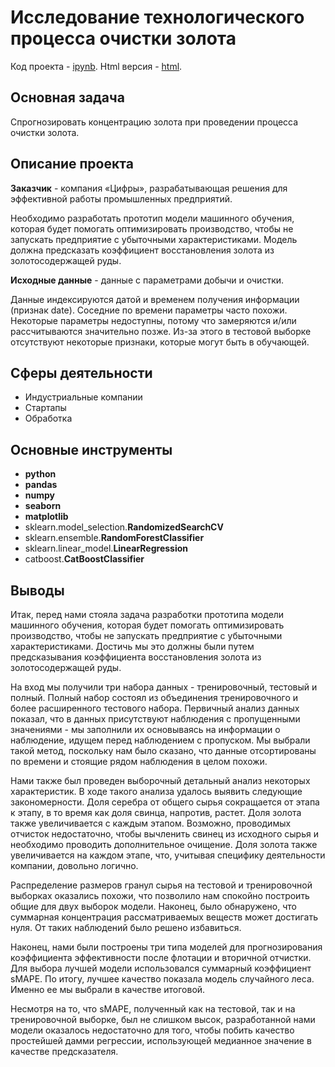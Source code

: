 # Исследование технологического процесса очистки золота
Код проекта - [ipynb][1]. Html версия - [html][2].

[1]: https://github.com/ElizavetaKondratenko/yandex-praktikum-ds-projects/blob/main/09-%D0%B8%D1%81%D1%81%D0%BB%D0%B5%D0%B4%D0%BE%D0%B2%D0%B0%D0%BD%D0%B8%D0%B5-%D1%82%D0%B5%D1%85%D0%BD%D0%BE%D0%BB%D0%BE%D0%B3%D0%B8%D1%87%D0%B5%D1%81%D0%BA%D0%BE%D0%B3%D0%BE-%D0%BF%D1%80%D0%BE%D1%86%D0%B5%D1%81%D1%81%D0%B0-%D0%BE%D1%87%D0%B8%D1%81%D1%82%D0%BA%D0%B8-%D0%B7%D0%BE%D0%BB%D0%BE%D1%82%D0%B0/P9-machine-learning-model-for-a-metalworking-enterprise.ipynb
[2]: https://github.com/ElizavetaKondratenko/yandex-praktikum-ds-projects/blob/main/09-%D0%B8%D1%81%D1%81%D0%BB%D0%B5%D0%B4%D0%BE%D0%B2%D0%B0%D0%BD%D0%B8%D0%B5-%D1%82%D0%B5%D1%85%D0%BD%D0%BE%D0%BB%D0%BE%D0%B3%D0%B8%D1%87%D0%B5%D1%81%D0%BA%D0%BE%D0%B3%D0%BE-%D0%BF%D1%80%D0%BE%D1%86%D0%B5%D1%81%D1%81%D0%B0-%D0%BE%D1%87%D0%B8%D1%81%D1%82%D0%BA%D0%B8-%D0%B7%D0%BE%D0%BB%D0%BE%D1%82%D0%B0/P9-machine-learning-model-for-a-metalworking-enterprise.html

## Основная задача

Спрогнозировать концентрацию золота при проведении процесса очистки золота.

## Описание проекта

**Заказчик** - компания «Цифры», разрабатывающая решения для эффективной работы промышленных предприятий.

Необходимо разработать прототип модели машинного обучения, которая будет помогать оптимизировать производство, чтобы не запускать предприятие с убыточными характеристиками. Модель должна предсказать коэффициент восстановления золота из золотосодержащей руды.

**Исходные данные** - данные с параметрами добычи и очистки.

Данные индексируются датой и временем получения информации (признак date). Соседние по времени параметры часто похожи. Некоторые параметры недоступны, потому что замеряются и/или рассчитываются значительно позже. Из-за этого в тестовой выборке отсутствуют некоторые признаки, которые могут быть в обучающей.

## Сферы деятельности

* Индустриальные компании
* Стартапы
* Обработка

## Основные инструменты

- **python**
- **pandas**
- **numpy**
- **seaborn**
- **matplotlib**
- sklearn.model_selection.**RandomizedSearchCV**
- sklearn.ensemble.**RandomForestClassifier**
- sklearn.linear_model.**LinearRegression**
- catboost.**CatBoostClassifier**

## Выводы

Итак, перед нами стояла задача разработки прототипа модели машинного обучения, которая будет помогать оптимизировать производство, чтобы не запускать предприятие с убыточными характеристиками. Достичь мы это должны были путем предсказывания коэффициента восстановления золота из золотосодержащей руды.

На вход мы получили три набора данных - тренировочный, тестовый и полный. Полный набор состоял из объединения тренировочного и более расширенного тестового набора. Первичный анализ данных показал, что в данных присутствуют наблюдения с пропущенными значениями - мы заполнили их основываясь на информации о наблюдение, идущем перед наблюдением с пропуском. Мы выбрали такой метод, поскольку нам было сказано, что данные отсортированы по времени и стоящие рядом наблюдения в целом похожи.

Нами также был проведен выборочный детальный анализ некоторых характеристик. В ходе такого анализа удалось выявить следующие закономерности. Доля серебра от общего сырья сокращается от этапа к этапу, в то время как доля свинца, напротив, растет. Доля золота также увеличивается с каждым этапом. Возможно, проводимых отчисток недостаточно, чтобы вычленить свинец из исходного сырья и необходимо проводить дополнительное очищение. Доля золота также увеличивается на каждом этапе, что, учитывая специфику деятельности компании, довольно логично.

Распределение размеров гранул сырья на тестовой и тренировочной выборках оказались похожи, что позволило нам спокойно построить общие для двух выборок модели. Наконец, было обнаружено, что суммарная концентрация рассматриваемых веществ может достигать нуля. От таких наблюдений было решено избавиться.

Наконец, нами были построены три типа моделей для прогнозирования коэффициента эффективности после флотации и вторичной отчистки. Для выбора лучшей модели использовался суммарный коэффициент sMAPE. По итогу, лучшее качество показала модель случайного леса. Именно ее мы выбрали в качестве итоговой.

Несмотря на то, что sMAPE, полученный как на тестовой, так и на тренировочной выборке, был не слишком высок, разработанной нами модели оказалось недостаточно для того, чтобы побить качество простейшей дамми регрессии, использующей медианное значение в качестве предсказателя.
